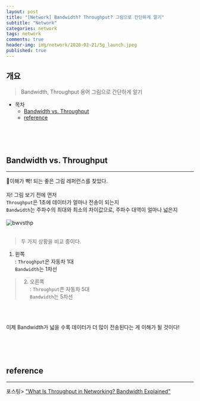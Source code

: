 ```yaml
---  
layout: post  
title: "[Network] Bandwidth? Throughput? 그림으로 간단하게 알기"  
subtitle: "Network"  
categories: network  
tags: network
comments: true  
header-img: img/network/2020-02-21/5g_launch.jpeg
published: true
---  
```

  
## 개요  
> Bandwidth, Throughput 용어 그림으로 간단하게 알기
  
- 목차  
   - [Bandwidth vs. Throughput](#bandwidth-vs-throughput)
   - [reference](#reference)

  
<br><br><br>


## Bandwidth vs. Throughput
---  
이해가 빡! 되는 좋은 그림 레퍼런스를 찾았다.
<br><br>
자! 그림 보기 전에 먼저<br>
`Throughput`은 1초에 데이터가 얼마나 전송이 되는지<br>
`Bandwidth`는 주파수의 최대와 최소의 차이값으로, 주파수 대역이 얼마나 넓은지
<br><br>
![bwvsthp](https://dokylee54.github.io/assets/img/network/2020-02-21/bwvsthp.jpg)
<br><br>
> 두 가지 상황을 비교 중이다.<br>
1. 왼쪽<br>
: `Throughput`은 자동차 1대<br>
`Bandwidth`는 1차선
>2. 오른쪽<br>
: `Throughput`은 자동차 5대<br>
`Bandwidth`는 5차선


<br><br>

이제 Bandwidth가 넓을 수록 데이터가 더 많이 전송된다는 게 이해가 될 것이다!

<br><br><br>


## reference
---
포스팅> ["What Is Throughput in Networking? Bandwidth Explained"](https://www.dnsstuff.com/network-throughput-bandwidth)


